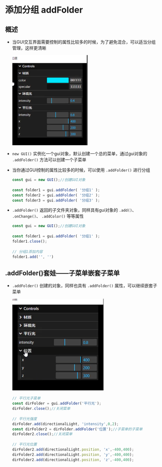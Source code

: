 # 添加分组 addFolder

## 概述

+ 当GUI交互界面需要控制的属性比较多的时候，为了避免混合，可以适当分组管理，这样更清晰

  ![分组](images/分组.png)

+ `new GUI()` 实例化一个gui对象，默认创建一个总的菜单，通过gui对象的 `.addFolder()` 方法可以创建一个子菜单
+ 当你通过GUI控制的属性比较多的时候，可以使用 `.addFolder()` 进行分组

  ```js
  const gui = new GUI();//创建GUI对象

  const folder1 = gui.addFolder( '分组1' );
  const folder2 = gui.addFolder( '分组2' );
  const folder3 = gui.addFolder( '分组3' );
  ```

+ `.addFolder()` 返回的子文件夹对象，同样具有gui对象的 `.add()`、 `.onChange()`、 `.addColor()` 等等属性

  ```js
  const gui = new GUI();//创建GUI对象

  const folder1 = gui.addFolder( '分组1' );
  folder1.close();

  // 分组1添加内容
  folder1.add('', '')
  ```

## .addFolder()套娃——子菜单嵌套子菜单

+ `.addFolder()` 创建的对象，同样也具有 `.addFolder()` 属性，可以继续嵌套子菜单

  ![嵌套](images/嵌套.png)

  ```js
  // 平行光子菜单
  const dirFolder = gui.addFolder('平行光');
  dirFolder.close();//关闭菜单

  // 平行光强度
  dirFolder.add(directionalLight, 'intensity',0,2);
  const dirFolder2 = dirFolder.addFolder('位置');//子菜单的子菜单
  dirFolder2.close();//关闭菜单

  // 平行光位置
  dirFolder2.add(directionalLight.position, 'x',-400,400);
  dirFolder2.add(directionalLight.position, 'y',-400,400);
  dirFolder2.add(directionalLight.position, 'z',-400,400);
  ```
